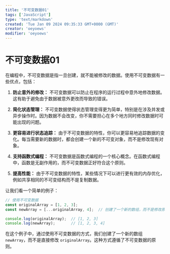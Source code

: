 ```yaml
---
title: '不可变数据01'
tags: ['JavaScript']
type: 'text/markdown'
created: 'Tue Jan 09 2024 09:35:33 GMT+0000 (GMT)'
creator: 'oeyoews'
modifier: 'oeyoews'
---
```


# 不可变数据01

在编程中，不可变数据是指一旦创建，就不能被修改的数据。使用不可变数据有一些优点，包括：

1. **防止意外的修改：** 不可变数据可以防止在程序的运行过程中意外地修改数据。这有助于避免由于数据被意外更改而导致的错误。

1. **简化状态管理：** 不可变数据使得状态管理变得更为简单，特别是在涉及并发或异步操作时。因为数据不会改变，你不需要担心在多个地方同时修改数据时可能出现的问题。

1. **更容易进行状态追踪：** 由于不可变数据的特性，你可以更容易地追踪数据的变化。每当需要新的数据时，都会创建一个新的不可变对象，而不是修改现有对象。

1. **支持函数式编程：** 不可变数据是函数式编程的一个核心概念。在函数式编程中，函数是无副作用的，而不可变数据正好符合这个原则。

1. **提高性能：** 由于不可变数据的特性，某些情况下可以进行更有效的内存优化，例如共享相同的不可变结构而不是复制数据。

让我们看一个简单的例子：

```javascript
// 使用不可变数据
const originalArray = [1, 2, 3];
const newArray = [...originalArray, 4];  // 创建了一个新的数组，而不是修改原始数组

console.log(originalArray);  // [1, 2, 3]
console.log(newArray);       // [1, 2, 3, 4]
```

在这个例子中，通过使用不可变数据的方式，我们创建了一个新的数组 `newArray`，而不是直接修改 `originalArray`。这种方式遵循了不可变数据的原则。
